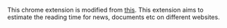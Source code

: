 This chrome extension is modified from [this](https://developer.chrome.com/docs/extensions/get-started/tutorial/scripts-on-every-tab).
This extension aims to estimate the reading time for news, documents etc on different websites.